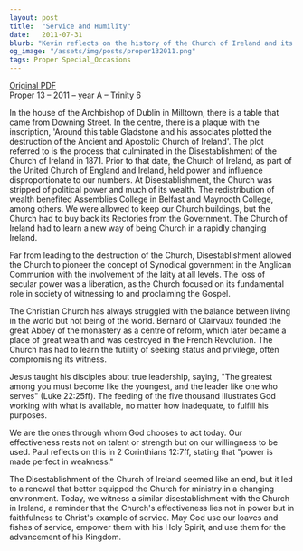 ```yaml
---
layout: post
title:  "Service and Humility"
date:   2011-07-31
blurb: "Kevin reflects on the history of the Church of Ireland and its journey from political power to a focus on serving the community. He emphasizes the importance of humility and service, drawing parallels between the disciples' experiences and the modern Church's challenges. The sermon encourages finding strength in weakness and being willing instruments of God's work, using the feeding of the five thousand as a metaphor for God's ability to work through our inadequacies."
og_image: "/assets/img/posts/proper132011.png"
tags: Proper Special_Occasions
---
```

[Original PDF](/assets/pdf/proper132011.pdf)    
Proper 13 – 2011 – year A – Trinity 6

In the house of the Archbishop of Dublin in Milltown, there is a table that came from Downing Street. In the centre, there is a plaque with the inscription, 'Around this table Gladstone and his associates plotted the destruction of the Ancient and Apostolic Church of Ireland'. The plot referred to is the process that culminated in the Disestablishment of the Church of Ireland in 1871. Prior to that date, the Church of Ireland, as part of the United Church of England and Ireland, held power and influence disproportionate to our numbers. At Disestablishment, the Church was stripped of political power and much of its wealth. The redistribution of wealth benefited Assemblies College in Belfast and Maynooth College, among others. We were allowed to keep our Church buildings, but the Church had to buy back its Rectories from the Government. The Church of Ireland had to learn a new way of being Church in a rapidly changing Ireland.

Far from leading to the destruction of the Church, Disestablishment allowed the Church to pioneer the concept of Synodical government in the Anglican Communion with the involvement of the laity at all levels. The loss of secular power was a liberation, as the Church focused on its fundamental role in society of witnessing to and proclaiming the Gospel.

The Christian Church has always struggled with the balance between living in the world but not being of the world. Bernard of Clairvaux founded the great Abbey of the monastery as a centre of reform, which later became a place of great wealth and was destroyed in the French Revolution. The Church has had to learn the futility of seeking status and privilege, often compromising its witness.

Jesus taught his disciples about true leadership, saying, "The greatest among you must become like the youngest, and the leader like one who serves" (Luke 22:25ff). The feeding of the five thousand illustrates God working with what is available, no matter how inadequate, to fulfill his purposes.

We are the ones through whom God chooses to act today. Our effectiveness rests not on talent or strength but on our willingness to be used. Paul reflects on this in 2 Corinthians 12:7ff, stating that "power is made perfect in weakness."

The Disestablishment of the Church of Ireland seemed like an end, but it led to a renewal that better equipped the Church for ministry in a changing environment. Today, we witness a similar disestablishment with the Church in Ireland, a reminder that the Church's effectiveness lies not in power but in faithfulness to Christ's example of service. May God use our loaves and fishes of service, empower them with his Holy Spirit, and use them for the advancement of his Kingdom.
